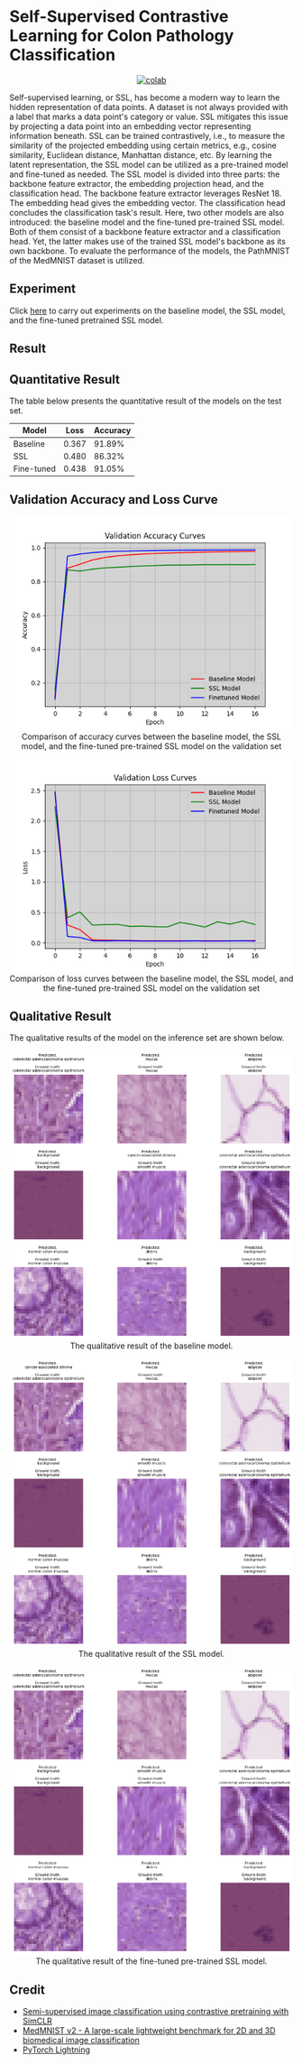 # Self-Supervised Contrastive Learning for Colon Pathology Classification


 <div align="center">
    <a href="https://colab.research.google.com/github/reshalfahsi/contrastive-ssl-pathology/blob/master/Self_Supervised_Contrastive_Learning_for_Colon_Pathology_Classification.ipynb"><img src="https://colab.research.google.com/assets/colab-badge.svg" alt="colab"></a>
    <br />
 </div>


Self-supervised learning, or SSL, has become a modern way to learn the hidden representation of data points. A dataset is not always provided with a label that marks a data point's category or value. SSL mitigates this issue by projecting a data point into an embedding vector representing information beneath. SSL can be trained contrastively, i.e., to measure the similarity of the projected embedding using certain metrics, e.g., cosine similarity, Euclidean distance, Manhattan distance, etc. By learning the latent representation, the SSL model can be utilized as a pre-trained model and fine-tuned as needed. The SSL model is divided into three parts: the backbone feature extractor, the embedding projection head, and the classification head. The backbone feature extractor leverages ResNet 18. The embedding head gives the embedding vector. The classification head concludes the classification task's result. Here, two other models are also introduced: the baseline model and the fine-tuned pre-trained SSL model. Both of them consist of a backbone feature extractor and a classification head. Yet, the latter makes use of the trained SSL model's backbone as its own backbone. To evaluate the performance of the models, the PathMNIST of the MedMNIST dataset is utilized.


## Experiment


Click [here](https://github.com/reshalfahsi/contrastive-ssl-pathology/blob/master/Self_Supervised_Contrastive_Learning_for_Colon_Pathology_Classification.ipynb) to carry out experiments on the baseline model, the SSL model, and the fine-tuned pretrained SSL model.


## Result

## Quantitative Result

The table below presents the quantitative result of the models on the test set.

Model | Loss | Accuracy |
------------ | ------------- | ------------- |
Baseline |  0.367 | 91.89% |
SSL | 0.480 | 86.32% |
Fine-tuned | 0.438 | 91.05% |


## Validation Accuracy and Loss Curve

<p align="center"> <img src="https://github.com/reshalfahsi/contrastive-ssl-pathology/blob/master/assets/val_acc_curve.png" alt="loss_curve" > <br /> Comparison of accuracy curves between the baseline model, the SSL model, and the fine-tuned pre-trained SSL model on the validation set </p>

<p align="center"> <img src="https://github.com/reshalfahsi/contrastive-ssl-pathology/blob/master/assets/val_loss_curve.png" alt="loss_curve" > <br /> Comparison of loss curves between the baseline model, the SSL model, and the fine-tuned pre-trained SSL model on the validation set </p>


## Qualitative Result

The qualitative results of the model on the inference set are shown below.

<p align="center"> <img src="https://github.com/reshalfahsi/contrastive-ssl-pathology/blob/master/assets/baseline_qualitative.png" alt="baseline_qualitative" > <br /> The qualitative result of the baseline model. </p>

<p align="center"> <img src="https://github.com/reshalfahsi/contrastive-ssl-pathology/blob/master/assets/ssl_qualitative.png" alt="ssl_qualitative" > <br /> The qualitative result of the SSL model. </p>

<p align="center"> <img src="https://github.com/reshalfahsi/contrastive-ssl-pathology/blob/master/assets/fine-tuned_qualitative.png" alt="fine-tuned_qualitative" > <br /> The qualitative result of the fine-tuned pre-trained SSL model. </p>


## Credit

- [Semi-supervised image classification using contrastive pretraining with SimCLR](https://keras.io/examples/vision/semisupervised_simclr/)
- [MedMNIST v2 - A large-scale lightweight benchmark for 2D and 3D biomedical image classification](https://medmnist.com/)
- [PyTorch Lightning](https://lightning.ai/docs/pytorch/latest/)
